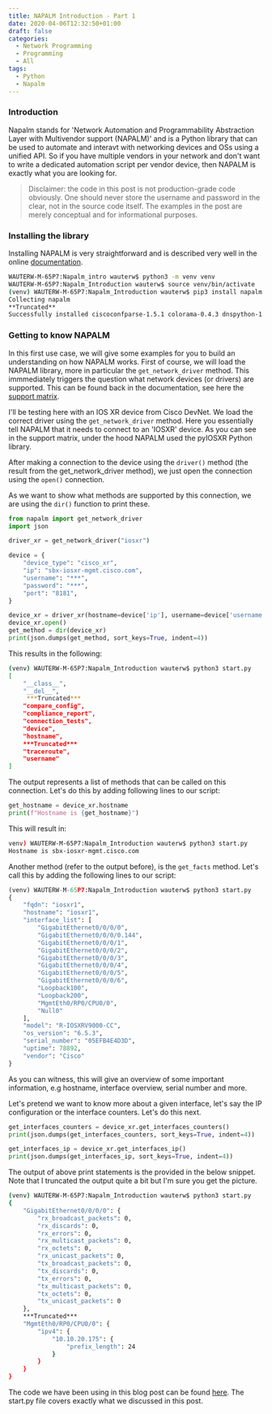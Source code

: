 ```yaml
---
title: NAPALM Introduction - Part 1
date: 2020-04-06T12:32:50+01:00
draft: false
categories:
  - Network Programming
  - Programming
  - All
tags:
  - Python
  - Napalm
---
```

### Introduction
Napalm stands for 'Network Automation and Programmability Abstraction Layer with Multivendor support (NAPALM)' and is a Python library that can be used to automate and interavt with networking devices and OSs using a unified API. So if you have multiple vendors in your network and don't want to write a dedicated automation script per vendor device, then NAPALM is exactly what you are looking for.

>Disclaimer: the code in this post is not production-grade code obviously. One should never store the username and password in the clear, not in the source code itself. The examples in the post are merely conceptual and for informational purposes.

### Installing the library
Installing NAPALM is very straightforward and is described very well in the online [documentation](https://napalm.readthedocs.io/en/latest/installation/). 
```bash
WAUTERW-M-65P7:Napalm_intro wauterw$ python3 -m venv venv
WAUTERW-M-65P7:Napalm_Introduction wauterw$ source venv/bin/activate
(venv) WAUTERW-M-65P7:Napalm_Introduction wauterw$ pip3 install napalm
Collecting napalm
**Truncated**
Successfully installed ciscoconfparse-1.5.1 colorama-0.4.3 dnspython-1.16.0 junos-eznc-2.2.1 napalm-2.5.0 netaddr-0.7.19 netmiko-2.4.2 nxapi-plumbing-0.5.2 passlib-1.7.2 pyIOSXR-0.53 pyYAML-5.3.1 pyeapi-0.8.3
```


### Getting to know NAPALM
In this first use case, we will give some examples for you to build an understanding on how NAPALM works. First of course, we will load the NAPALM library, more in particular the `get_network_driver` method. This immmediately triggers the question what network devices (or drivers) are supported. This can be found back in the documentation, see here the [support matrix](https://napalm.readthedocs.io/en/latest/support/index.html).

I'll be testing here with an IOS XR device from Cisco DevNet. We load the correct driver using the `get_network_driver` method. Here you essentially tell NAPALM that it needs to connect to an 'IOSXR' device. As you can see in the support matrix, under the hood NAPALM used the pyIOSXR Python library.

After making a connection to the device using the `driver()` method (the result from the get_network_driver method), we just open the connection using the `open()` connection. 

As we want to show what methods are supported by this connection, we are using the `dir()` function to print these.

```python
from napalm import get_network_driver
import json

driver_xr = get_network_driver("iosxr")

device = {
    "device_type": "cisco_xr",
    "ip": "sbx-iosxr-mgmt.cisco.com",
    "username": "***",
    "password": "***",
    "port": "8181",
}

device_xr = driver_xr(hostname=device['ip'], username=device['username'], password=device['password'], optional_args={'port':device['port']})
device_xr.open()
get_method = dir(device_xr)
print(json.dumps(get_method, sort_keys=True, indent=4))
```
This results in the following:

```bash
(venv) WAUTERW-M-65P7:Napalm_Introduction wauterw$ python3 start.py 
[
    "__class__",
    "__del__",
     ***Truncated***
    "compare_config",
    "compliance_report",
    "connection_tests",
    "device",
    "hostname",
    ***Truncated***
    "traceroute",
    "username"
]
```
The output represents a list of methods that can be called on this connection. Let's do this by adding following lines to our script:

```python
get_hostname = device_xr.hostname
print(f"Hostname is {get_hostname}")
```
This will result in:
```bash
venv) WAUTERW-M-65P7:Napalm_Introduction wauterw$ python3 start.py 
Hostname is sbx-iosxr-mgmt.cisco.com
```
Another method (refer to the output before), is the `get_facts` method. Let's call this by adding the following lines to our script:
```python
(venv) WAUTERW-M-65P7:Napalm_Introduction wauterw$ python3 start.py 
{
    "fqdn": "iosxr1",
    "hostname": "iosxr1",
    "interface_list": [
        "GigabitEthernet0/0/0/0",
        "GigabitEthernet0/0/0/0.144",
        "GigabitEthernet0/0/0/1",
        "GigabitEthernet0/0/0/2",
        "GigabitEthernet0/0/0/3",
        "GigabitEthernet0/0/0/4",
        "GigabitEthernet0/0/0/5",
        "GigabitEthernet0/0/0/6",
        "Loopback100",
        "Loopback200",
        "MgmtEth0/RP0/CPU0/0",
        "Null0"
    ],
    "model": "R-IOSXRV9000-CC",
    "os_version": "6.5.3",
    "serial_number": "05EFB4E4D3D",
    "uptime": 78892,
    "vendor": "Cisco"
}
```
As you can witness, this will give an overview of some important information, e.g hostname, interface overview, serial number and more. 

Let's pretend we want to know more about a given interface, let's say the IP configuration or the interface counters. Let's do this next.

```python
get_interfaces_counters = device_xr.get_interfaces_counters()
print(json.dumps(get_interfaces_counters, sort_keys=True, indent=4))

get_interfaces_ip = device_xr.get_interfaces_ip()
print(json.dumps(get_interfaces_ip, sort_keys=True, indent=4))
```
The output of above print statements is the provided in the below snippet. Note that I truncated the output quite a bit but I'm sure you get the picture.

```bash
(venv) WAUTERW-M-65P7:Napalm_Introduction wauterw$ python3 start.py 
{
    "GigabitEthernet0/0/0/0": {
        "rx_broadcast_packets": 0,
        "rx_discards": 0,
        "rx_errors": 0,
        "rx_multicast_packets": 0,
        "rx_octets": 0,
        "rx_unicast_packets": 0,
        "tx_broadcast_packets": 0,
        "tx_discards": 0,
        "tx_errors": 0,
        "tx_multicast_packets": 0,
        "tx_octets": 0,
        "tx_unicast_packets": 0
    },
    ***Truncated***
    "MgmtEth0/RP0/CPU0/0": {
        "ipv4": {
            "10.10.20.175": {
                "prefix_length": 24
            }
        }
    }
}
```
The code we have been using in this blog post can be found [here](https://github.com/wiwa1978/blog-hugo-netlify-code/tree/master/Napalm_Introduction). The start.py file covers exactly what we discussed in this post.